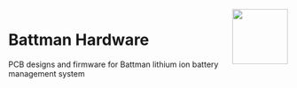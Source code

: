 <img align="right" height="100" src="https://raphaelchang.com/wp-content/uploads/Battman.png">

# Battman Hardware

PCB designs and firmware for Battman lithium ion battery management system
